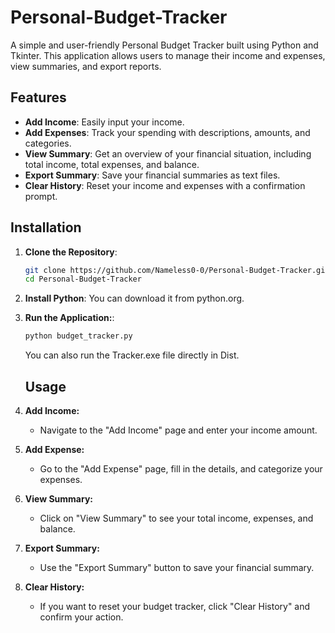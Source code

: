 # Personal-Budget-Tracker

A simple and user-friendly Personal Budget Tracker built using Python and Tkinter. This application allows users to manage their income and expenses, view summaries, and export reports.

## Features

- **Add Income**: Easily input your income.
- **Add Expenses**: Track your spending with descriptions, amounts, and categories.
- **View Summary**: Get an overview of your financial situation, including total income, total expenses, and balance.
- **Export Summary**: Save your financial summaries as text files.
- **Clear History**: Reset your income and expenses with a confirmation prompt.


## Installation

1. **Clone the Repository**:
   ```bash
   git clone https://github.com/Nameless0-0/Personal-Budget-Tracker.git
   cd Personal-Budget-Tracker
   ```
2. **Install Python**:
   You can download it from python.org.

3. **Run the Application:**:
   ```bash
   python budget_tracker.py
   ```
   You can also run the Tracker.exe file directly in Dist.

   ## Usage 

1. **Add Income:**
   - Navigate to the "Add Income" page and enter your income amount.

2. **Add Expense:**
   - Go to the "Add Expense" page, fill in the details, and categorize your expenses. 

3. **View Summary:**
   - Click on "View Summary" to see your total income, expenses, and balance.

4. **Export Summary:**
   - Use the "Export Summary" button to save your financial summary.
     
5. **Clear History:**
   - If you want to reset your budget tracker, click "Clear History" and confirm your action.

  
   

